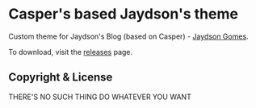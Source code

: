 # Casper's based Jaydson's theme

Custom theme for Jaydson's Blog (based on Casper) - [Jaydson Gomes](https://jaydson.com/).

To download, visit the [releases](https://github.com/jaydson/jaydson-ghost-theme) page.

## Copyright & License
THERE'S NO SUCH THING
DO WHATEVER YOU WANT